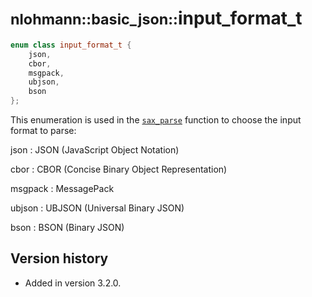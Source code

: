 # <small>nlohmann::basic_json::</small>input_format_t

```cpp
enum class input_format_t {
    json,
    cbor,
    msgpack,
    ubjson,
    bson
};
```

This enumeration is used in the [`sax_parse`](sax_parse.md) function to choose the input format to parse:

json
:   JSON (JavaScript Object Notation)

cbor
:   CBOR (Concise Binary Object Representation)

msgpack
:   MessagePack

ubjson
:   UBJSON (Universal Binary JSON)

bson
:   BSON (Binary JSON)

## Version history

- Added in version 3.2.0.
